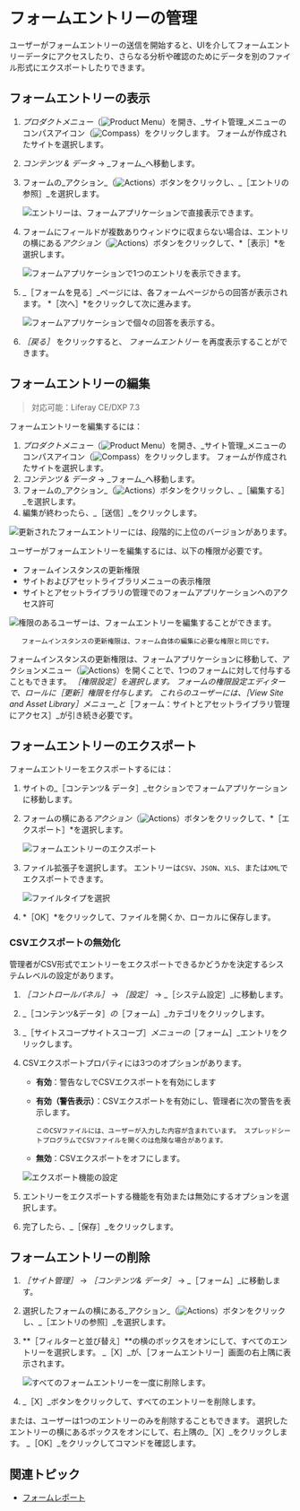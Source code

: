 # フォームエントリーの管理

ユーザーがフォームエントリーの送信を開始すると、UIを介してフォームエントリーデータにアクセスしたり、さらなる分析や確認のためにデータを別のファイル形式にエクスポートしたりできます。

## フォームエントリーの表示

1. _プロダクトメニュー_（![Product Menu](../../../images/icon-product-menu.png)）を開き、_サイト管理_メニューのコンパスアイコン（![Compass](../../../images/icon-compass.png)）をクリックします。 フォームが作成されたサイトを選択します。
1. _コンテンツ & データ_ &rarr; _フォーム_へ移動します。
1. フォームの_アクション_（![Actions](../../../images/icon-actions.png)）ボタンをクリックし、_［エントリの参照］_を選択します。

    ![エントリーは、フォームアプリケーションで直接表示できます。 ](./managing-form-entries/images/01.png)

1. フォームにフィールドが複数ありウィンドウに収まらない場合は、エントリの横にある*アクション*（![Actions](../../../images/icon-actions.png)）ボタンをクリックして、*［表示］*を選択します。

    ![フォームアプリケーションで1つのエントリを表示できます。](./managing-form-entries/images/02.png)

1. _［フォームを見る］_ページには、各フォームページからの回答が表示されます。 *［次へ］*をクリックして次に進みます。

    ![フォームアプリケーションで個々の回答を表示する。](./managing-form-entries/images/03.png)

1. _［戻る］_ をクリックすると、 _フォームエントリー_ を再度表示することができます。

## フォームエントリーの編集

> 対応可能：Liferay CE/DXP 7.3

フォームエントリーを編集するには：

1. _プロダクトメニュー_（![Product Menu](../../../images/icon-product-menu.png)）を開き、_サイト管理_メニューのコンパスアイコン（![Compass](../../../images/icon-compass.png)）をクリックします。 フォームが作成されたサイトを選択します。
1. _コンテンツ & データ_ &rarr; _フォーム_へ移動します。
1. フォームの_アクション_（![Actions](../../../images/icon-actions.png)）ボタンをクリックし、_［編集する］_を選択します。
1. 編集が終わったら、_［送信］_をクリックします。

![更新されたフォームエントリーには、段階的に上位のバージョンがあります。](./managing-form-entries/images/10.png)

ユーザーがフォームエントリーを編集するには、以下の権限が必要です。

- フォームインスタンスの更新権限
- サイトおよびアセットライブラリメニューの表示権限
- サイトとアセットライブラリの管理でのフォームアプリケーションへのアクセス許可

![権限のあるユーザーは、フォームエントリーを編集することができます。](./managing-form-entries/images/09.png)

```note::
   フォームインスタンスの更新権限は、フォーム自体の編集に必要な権限と同じです。
```

フォームインスタンスの更新権限は、フォームアプリケーションに移動して、アクションメニュー（![Actions](../../../images/icon-actions.png)）を開くことで、1つのフォームに対して付与することもできます。 _［権限設定］_を選択します。 フォームの権限設定エディターで、ロールに_［更新］_権限を付与します。 これらのユーザーには、_［View Site and Asset Library］メニュー_と_［フォーム：サイトとアセットライブラリ管理にアクセス］_が引き続き必要です。

## フォームエントリーのエクスポート

フォームエントリーをエクスポートするには：

1. サイトの_［コンテンツ& データ］_セクションでフォームアプリケーションに移動します。
1. フォームの横にある*アクション*（![Actions](../../../images/icon-actions.png)）ボタンをクリックして、*［エクスポート］*を選択します。

    ![フォームエントリーのエクスポート](./managing-form-entries/images/04.png)

1. ファイル拡張子を選択します。 エントリーは`CSV`、`JSON`、`XLS`、または`XML`でエクスポートできます。

    ![ファイルタイプを選択](./managing-form-entries/images/05.png)

1. *［OK］*をクリックして、ファイルを開くか、ローカルに保存します。

### CSVエクスポートの無効化

管理者がCSV形式でエントリーをエクスポートできるかどうかを決定するシステムレベルの設定があります。

1. _［コントロールパネル］_ → _［設定］_ → _［システム設定］_に移動します。
1. _［コンテンツ&データ］_の_［フォーム］_カテゴリをクリックします。
1. _［サイトスコープサイトスコープ］_メニューの_［フォーム］_エントリをクリックします。
1. CSVエクスポートプロパティには3つのオプションがあります。

    * **有効**：警告なしでCSVエクスポートを有効にします
    * **有効（警告表示）**：CSVエクスポートを有効にし、管理者に次の警告を表示します。

        `このCSVファイルには、ユーザーが入力した内容が含まれています。 スプレッドシートプログラムでCSVファイルを開くのは危険な場合があります。`

    * **無効**：CSVエクスポートをオフにします。

   ![エクスポート機能の設定](./managing-form-entries/images/06.png)

1. エントリーをエクスポートする機能を有効または無効にするオプションを選択します。
1. 完了したら、_［保存］_をクリックします。

## フォームエントリーの削除

1. _［サイト管理］_ &rarr; _［コンテンツ& データ］_ &rarr; _［フォーム］_に移動します。
1. 選択したフォームの横にある_アクション_（![Actions](../../../images/icon-actions.png)）ボタンをクリックし、_［エントリの参照］_を選択します。
1. **［フィルターと並び替え］**の横のボックスをオンにして、すべてのエントリーを選択します。 _［X］_が、［フォームエントリー］画面の右上隅に表示されます。

    ![すべてのフォームエントリーを一度に削除します。](./managing-form-entries/images/07.png)

1. _［X］_ボタンをクリックして、すべてのエントリーを削除します。

または、ユーザーは1つのエントリーのみを削除することもできます。 選択したエントリーの横にあるボックスをオンにして、右上隅の_［X］_をクリックします。 _［OK］_をクリックしてコマンドを確認します。

## 関連トピック

* [フォームレポート](./form-reports.md)
